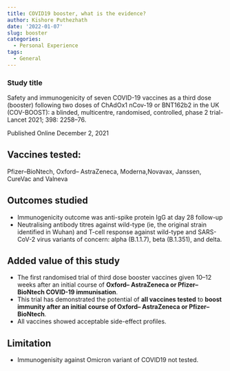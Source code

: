 ```yaml
---
title: COVID19 booster, what is the evidence?
author: Kishore Puthezhath
date: '2022-01-07'
slug: booster
categories:
  - Personal Experience
tags:
  - General
---
```


### Study title

Safety and immunogenicity of seven COVID-19 vaccines as a third dose (booster) following two doses of ChAdOx1 nCov-19 or BNT162b2 in the UK (COV-BOOST): a blinded, multicentre, randomised, controlled, phase 2 trial-Lancet 2021; 398: 2258–76.

Published Online December 2, 2021

## Vaccines tested:
Pfizer–BioNtech, Oxford– AstraZeneca, Moderna,Novavax, Janssen, CureVac and Valneva

## Outcomes studied

+ Immunogenicity outcome was anti-spike protein IgG at day 28 follow-up
+ Neutralising antibody titres against wild-type (ie, the original strain identified in Wuhan) and T-cell response against wild-type and SARS-CoV-2 virus variants of concern: alpha (B.1.1.7), beta (B.1.351), and delta.

## Added value of this study

+ The first randomised trial of third dose booster vaccines given 10–12 weeks after an initial course of **Oxford– AstraZeneca or Pfizer–BioNtech COVID-19 immunisation**. 
+ This trial has demonstrated the potential of **all vaccines tested**  to **boost immunity after an initial course of Oxford– AstraZeneca or Pfizer–BioNtech**. 
+ All vaccines showed acceptable side-effect profiles.

## Limitation

+ Immunogenisity against Omicron variant of COVID19 not tested.